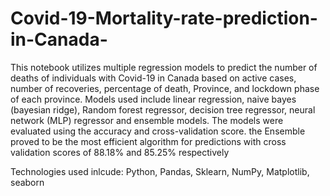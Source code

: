 # Covid-19-Mortality-rate-prediction-in-Canada-
This notebook utilizes multiple regression models  to predict the number of deaths of individuals with Covid-19 in Canada based on  active cases, number of recoveries, percentage of death, Province, and lockdown phase of each province. Models used include linear regression, naive bayes (bayesian ridge), Random forest regressor,  decision tree regressor, neural network (MLP) regressor and ensemble models. The models were evaluated using the accuracy and cross-validation score. the Ensemble proved to be the most efficient algorithm for predictions with cross validation scores of 88.18% and 85.25% respectively 


Technologies used inlcude: Python, Pandas, Sklearn, NumPy, Matplotlib, seaborn  
